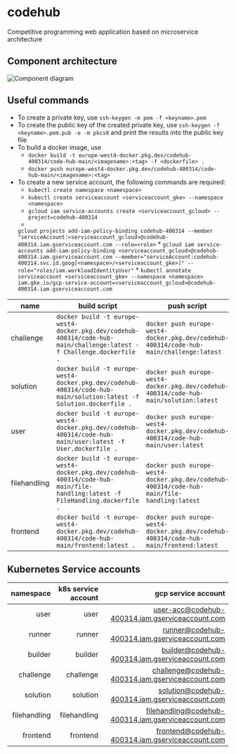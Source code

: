 # codehub

Competitive programming web application based on microservice architecture

## Component architecture

![Component diagram](http://www.plantuml.com/plantuml/proxy?cache=no&src=https://raw.githubusercontent.com/nemaberci/codehub/master/specification/components.plantuml)

## Useful commands

* To create a private key, use `ssh-keygen -m pem -f <keyname>.pem`
* To create the public key of the created private key, use `ssh-keygen -f <keyname>.pem.pub -e -m pkcs8` and print the
  results into the public key file
* To build a docker image, use
    * `docker build -t europe-west4-docker.pkg.dev/codehub-400314/code-hub-main/<imagename>:<tag> -f <dockerfile> .`
    * `docker push europe-west4-docker.pkg.dev/codehub-400314/code-hub-main/<imagename>:<tag>`
* To create a new service account, the following commands are required:
    * `kubectl create namespace <namespace>`
    * `kubectl create serviceaccount <serviceaccount_gke> --namespace <namespace>`
    * `gcloud iam service-accounts create <serviceaccount_gcloud> --project=codehub-400314`
    *
    `gcloud projects add-iam-policy-binding codehub-400314 --member "serviceAccount:<serviceaccount_gcloud>@codehub-400314.iam.gserviceaccount.com --role=<role>`
    *
    `gcloud iam service-accounts add-iam-policy-binding <serviceaccount_gcloud>@codehub-400314.iam.gserviceaccount.com --member="serviceAccount:codehub-400314.svc.id.goog[<namespace>/<serviceaccount_gke>]" --role="roles/iam.workloadIdentityUser"`
    *
    `kubectl annotate serviceaccount <serviceaccount_gke> --namespace <namespace> iam.gke.io/gcp-service-account=<serviceaccount_gcloud>@codehub-400314.iam.gserviceaccount.com`

| name         | build script                                                                                                                | push script                                                                                 |
|--------------|-----------------------------------------------------------------------------------------------------------------------------|---------------------------------------------------------------------------------------------|
| challenge    | `docker build -t europe-west4-docker.pkg.dev/codehub-400314/code-hub-main/challenge:latest -f Challenge.dockerfile .`       | `docker push europe-west4-docker.pkg.dev/codehub-400314/code-hub-main/challenge:latest`     |
| solution     | `docker build -t europe-west4-docker.pkg.dev/codehub-400314/code-hub-main/solution:latest -f Solution.dockerfile .`         | `docker push europe-west4-docker.pkg.dev/codehub-400314/code-hub-main/solution:latest`      |
| user         | `docker build -t europe-west4-docker.pkg.dev/codehub-400314/code-hub-main/user:latest -f User.dockerfile .`                 | `docker push europe-west4-docker.pkg.dev/codehub-400314/code-hub-main/user:latest`          |
| filehandling | `docker build -t europe-west4-docker.pkg.dev/codehub-400314/code-hub-main/file-handling:latest -f FileHandling.dockerfile .` | `docker push europe-west4-docker.pkg.dev/codehub-400314/code-hub-main/file-handling:latest` |
| frontend     | `docker build -t europe-west4-docker.pkg.dev/codehub-400314/code-hub-main/frontend:latest .`          | `docker push europe-west4-docker.pkg.dev/codehub-400314/code-hub-main/frontend:latest`      |

## Kubernetes Service accounts

|    namespace | k8s service account |                                 gcp service account |
|-------------:|--------------------:|----------------------------------------------------:|
|         user |                user |     user-acc@codehub-400314.iam.gserviceaccount.com |
|       runner |              runner |       runner@codehub-400314.iam.gserviceaccount.com |
|      builder |             builder |      builder@codehub-400314.iam.gserviceaccount.com |
|    challenge |           challenge |    challenge@codehub-400314.iam.gserviceaccount.com |
|     solution |            solution |     solution@codehub-400314.iam.gserviceaccount.com |
| filehandling |        filehandling | filehandling@codehub-400314.iam.gserviceaccount.com |
|     frontend |            frontend |     frontend@codehub-400314.iam.gserviceaccount.com |


